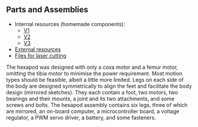 ## Parts and Assemblies
- Internal resources (homemade components):
  - [V1](./V1/Internal)
  - [V2](./V2/Internal)
  - [V3](./V3/Internal)
- [External resources](./External)
- [Files for laser cutting](./Cutting)

The hexapod was designed with only a coxa motor and a femur motor, omitting the tibia motor to minimise the power requirement. Most motion types should be feasible, albeit a little more limited. Legs on each side of the body are designed symmetrically to align the feet and facilitate the body design (mirrored sketches). They each contain a foot, two motors, two bearings and their mounts, a joint and its two attachments, and some screws and bolts. The hexapod assembly contains six legs, three of which are mirrored, an on-board computer, a microcontroller board, a voltage regulator, a PWM servo driver, a battery, and some fasteners.
